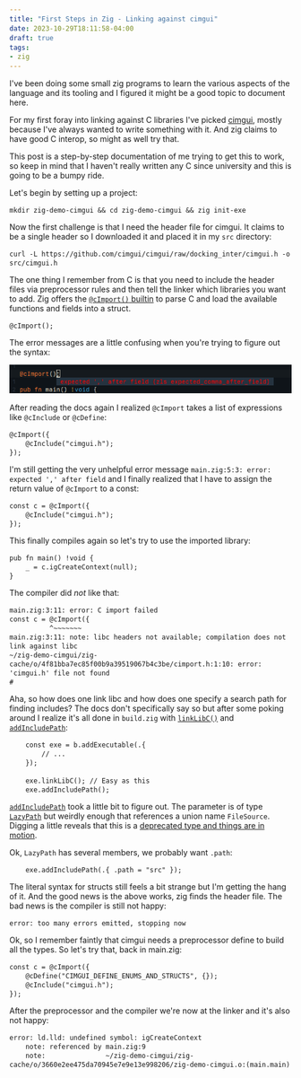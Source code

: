 ```yaml
---
title: "First Steps in Zig - Linking against cimgui"
date: 2023-10-29T18:11:58-04:00
draft: true
tags:
- zig
---
```

I've been doing some small zig programs to learn the various aspects of the language and its tooling and I figured it might be a good topic to document here.

For my first foray into linking against C libraries I've picked [cimgui](https://github.com/cimgui/cimgui), mostly because I've always wanted to write
something with it. And zig claims to have good C interop, so might as well try that.

This post is a step-by-step documentation of me trying to get this to work, so keep in mind that I haven't really written any C since university and this is
going to be a bumpy ride.

Let's begin by setting up a project:

```
mkdir zig-demo-cimgui && cd zig-demo-cimgui && zig init-exe
```

Now the first challenge is that I need the header file for cimgui. It claims to be a single header so I downloaded it and placed it in my `src` directory:

```
curl -L https://github.com/cimgui/cimgui/raw/docking_inter/cimgui.h -o src/cimgui.h
```

The one thing I remember from C is that you need to include the header files via preprocessor rules and then tell the linker which libraries you want to add.
Zig offers the [`@cImport()` builtin](https://ziglang.org/documentation/0.11.0/#cImport) to parse C and load the available functions and fields into a struct.

```zig
@cImport();
```

The error messages are a little confusing when you're trying to figure out the syntax:

![](01.png)

After reading the docs again I realized `@cImport` takes a list of expressions like `@cInclude` or `@cDefine`:

```zig
@cImport({
    @cInclude("cimgui.h");
});
```
I'm still getting the very unhelpful error message `main.zig:5:3: error: expected ',' after field` and I finally realized that I have to assign the return value
of `@cImport` to a const:

```zig
const c = @cImport({
    @cInclude("cimgui.h");
});
```

This finally compiles again so let's try to use the imported library:

```zig
pub fn main() !void {
    _ = c.igCreateContext(null);
}
```
The compiler did _not_ like that:
```
main.zig:3:11: error: C import failed
const c = @cImport({
          ^~~~~~~~
main.zig:3:11: note: libc headers not available; compilation does not link against libc
~/zig-demo-cimgui/zig-cache/o/4f81bba7ec85f00b9a39519067b4c3be/cimport.h:1:10: error: 'cimgui.h' file not found
#
```
Aha, so how does one link libc and how does one specify a search path for finding includes? The docs don't specifically say so but after some poking around
I realize it's all done in `build.zig` with [`linkLibC()`](https://ziglang.org/documentation/master/std/#A;std:Build.LibExeObjStep.linkLibC) and
[`addIncludePath`](https://ziglang.org/documentation/master/std/#A;std:Build.LibExeObjStep.addIncludePath):

```zig
    const exe = b.addExecutable(.{
        // ...
    });

    exe.linkLibC(); // Easy as this
    exe.addIncludePath();
```

[`addIncludePath`](https://ziglang.org/documentation/master/std/#A;std:Build.LibExeObjStep.addIncludePath) took a little bit to figure out. The parameter is of type
[`LazyPath`](https://ziglang.org/documentation/master/std/#A;std:Build.FileSource) but weirdly enough that references a union name `FileSource`. Digging a little
reveals that this is a [deprecated type and things are in motion](https://ziglang.org/documentation/master/std/src/std/Build.zig.html#L60).

Ok, `LazyPath` has several members, we probably want `.path`:

```zig
    exe.addIncludePath(.{ .path = "src" });
```

The literal syntax for structs still feels a bit strange but I'm getting the hang of it. And the good news is the above works, zig finds the header file.
The bad news is the compiler is still not happy:

```
error: too many errors emitted, stopping now
```

Ok, so I remember faintly that cimgui needs a preprocessor define to build all the types. So let's try that, back in main.zig:
```zig
const c = @cImport({
    @cDefine("CIMGUI_DEFINE_ENUMS_AND_STRUCTS", {});
    @cInclude("cimgui.h");
});
```

After the preprocessor and the compiler we're now at the linker and it's also not happy:
```
error: ld.lld: undefined symbol: igCreateContext
    note: referenced by main.zig:9
    note:               ~/zig-demo-cimgui/zig-cache/o/3660e2ee475da70945e7e9e13e998206/zig-demo-cimgui.o:(main.main)
```


